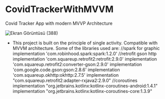 # CovidTrackerWithMVVM
Covid Tracker App with modern MVVP Architecture

![Ekran Görüntüsü (388)](https://user-images.githubusercontent.com/62509948/120916070-0546c580-c6b0-11eb-9651-572b92eec7f8.png)


* This project is built on the principle of single activity. Compatible with MVVM architecture.
Some of the libraries used are:
    //spark for graphic
    implementation 'com.robinhood.spark:spark:1.2.0'
    //retrofit gson http
    implementation 'com.squareup.retrofit2:retrofit:2.9.0'
    implementation 'com.squareup.retrofit2:converter-gson:2.9.0'
    implementation 'com.google.code.gson:gson:2.8.6'
    implementation 'com.squareup.okhttp:okhttp:2.7.5'
    implementation "com.squareup.retrofit2:adapter-rxjava2:2.9.0"
    //coroutines
    implementation "org.jetbrains.kotlinx:kotlinx-coroutines-android:1.4.1"
    implementation "org.jetbrains.kotlinx:kotlinx-coroutines-core:1.3.9"
   
